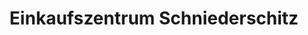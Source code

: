 ---
title: "Einkaufszentrum Schniederschitz"
url: /lichendorf/einkaufszentrum-schniederschitz/
shop: Supermarkt
---